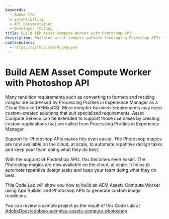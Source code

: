 ```yaml
---
keywords:
  - Adobe I/O
  - Extensibility
  - API Documentation
  - Developer Tooling
title: Build AEM Asset Compute Worker with Photoshop API
description: Building asset compute workers leveraging Photoshop APIs to generate custom renditions in AEM.
contributors: 
  - https://github.com/duynguyen 
---
```


# Build AEM Asset Compute Worker with Photoshop API

Many rendition requirements such as converting to formats and resizing images are addressed by Processing Profiles in Experience Manager as a Cloud Service (AEMaaCS). More complex business requirements may need custom-created solutions that suit specialized requirements. Asset Compute Service can be extended to support those use cases by creating custom applications that are called from Processing Profiles in Experience Manager.

Support for Photoshop APIs makes this even easier. The Photoshop magics are now available on the cloud, at scale, to automate repetitive design tasks and keep your team doing what they do best.

With the support of Photoshop APIs, this becomes even easier. The Photoshop magics are now available on the cloud, at scale. It helps to automate repetitive design tasks and keep your team doing what they do best.

This Code Lab will show you how to build an AEM Assets Compute Worker using App Builder and Photoshop APIs to generate custom image renditions.

You can review a sample project as the result of this Code Lab at [AdobeDocs/adobeio-samples-assets-compute-photoshop](https://github.com/AdobeDocs/adobeio-samples-assets-compute-photoshop).  